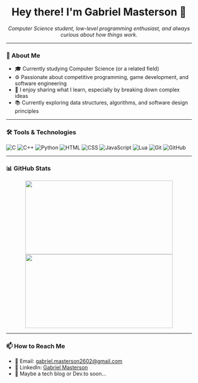 <h1 align="center">Hey there! I'm Gabriel Masterson 👋</h1>

<p align="center">
  <i>Computer Science student, low-level programming enthusiast, and always curious about how things work.</i>
</p>

---

### 🧠 About Me

- 🎓 Currently studying Computer Science (or a related field)
- ⚙️ Passionate about competitive programming, game development, and software engineering
- 💬 I enjoy sharing what I learn, especially by breaking down complex ideas
- 📚 Currently exploring data structures, algorithms, and software design principles

---

### 🛠️ Tools & Technologies

![C](https://img.shields.io/badge/-C-333?style=for-the-badge&logo=c&logoColor=white)
![C++](https://img.shields.io/badge/-C++-333?style=for-the-badge&logo=cplusplus&logoColor=white)
![Python](https://img.shields.io/badge/-Python-333?style=for-the-badge&logo=python&logoColor=white)
![HTML](https://img.shields.io/badge/-HTML-333?style=for-the-badge&logo=html5&logoColor=white)
![CSS](https://img.shields.io/badge/-CSS-333?style=for-the-badge&logo=css3&logoColor=white)
![JavaScript](https://img.shields.io/badge/-JavaScript-333?style=for-the-badge&logo=javascript&logoColor=white)
![Lua](https://img.shields.io/badge/-Lua-333?style=for-the-badge&logo=lua&logoColor=white)
![Git](https://img.shields.io/badge/-Git-333?style=for-the-badge&logo=git&logoColor=white)
![GitHub](https://img.shields.io/badge/-GitHub-333?style=for-the-badge&logo=github&logoColor=white)

---

### 📊 GitHub Stats

<p align="center">
  <img src="https://github-readme-stats.vercel.app/api?username=gabrieldotmasterson&show_icons=true&theme=tokyonight&hide=issues&count_private=true" width="400" height="200"/>
  <img src="https://github-readme-stats.vercel.app/api/top-langs/?username=gabrieldotmasterson&layout=compact&theme=tokyonight" width="400" height="200"/>
</p>

---

### 📫 How to Reach Me

- 📧 Email: gabriel.masterson2602@gmail.com  
- 🔗 LinkedIn: [Gabriel Masterson](https://www.linkedin.com/in/gabrielmasterson/)  
- 📝 Maybe a tech blog or Dev.to soon...

